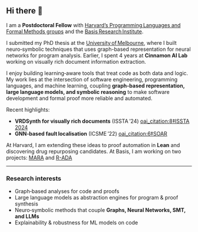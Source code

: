 ## Hi there 👋

I am a **Postdoctoral Fellow** with [Harvard’s Programming Languages and Formal Methods groups](https://pl.seas.harvard.edu/) and the [Basis Research Institute](https://www.basis.ai/about/).

I submitted my PhD thesis at the [University of Melbourne](https://cis.unimelb.edu.au/), where I built neuro‑symbolic techniques that uses graph-based representation for neural networks for program analysis. Earlier, I spent 4 years at **Cinnamon AI Lab** working on visually rich document information extraction.

I enjoy building learning‑aware tools that treat code as both data and logic. My work lies at the intersection of software engineering, programming languages, and machine learning, coupling **graph-based representation, large language models, and symbolic reasoning** to make software development and formal proof more reliable and automated.

Recent highlights:  
* **VRDSynth for visually rich documents** (ISSTA ’24) [oai_citation:8‡ISSTA 2024](https://2024.issta.org/details/issta-2024-papers/57/VRDSynth-Synthesizing-Programs-for-Multilingual-Visually-Rich-Document-Information-E)  
* **GNN‑based fault localisation** (ICSME ’22) [oai_citation:6‡SOAR](https://soarsmu.github.io/papers/2022/ICSME_FFL.pdf)  

At Harvard, I am extending these ideas to proof automation in **Lean** and discovering drug repurposing candidates.
At Basis, I am working on two projects: [MARA](https://www.basis.ai/blog/mara/) and [R-ADA](https://www.basis.ai/our-work/r-ada/)

---

### Research interests  
- Graph‑based analyses for code and proofs  
- Large language models as abstraction engines for program & proof synthesis  
- Neuro‑symbolic methods that couple **Graphs, Neural Networks, SMT, and LLMs**  
- Explainability & robustness for ML models on code  
